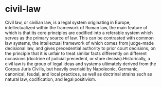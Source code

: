 # civil-law
Civil law, or civilian law, is a legal system originating in Europe, intellectualized within the framework of Roman law, the main feature of which is that its core principles are codified into a referable system which serves as the primary source of law. This can be contrasted with common law systems, the intellectual framework of which comes from judge-made decisional law, and gives precedential authority to prior court decisions, on the principle that it is unfair to treat similar facts differently on different occasions (doctrine of judicial precedent, or stare decisis).Historically, a civil law is the group of legal ideas and systems ultimately derived from the Corpus Juris Civilis, but heavily overlaid by Napoleonic, Germanic, canonical, feudal, and local practices, as well as doctrinal strains such as natural law, codification, and legal positivism.
